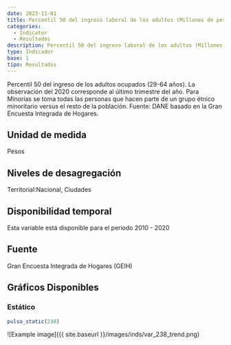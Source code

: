 ```yaml
---
date: 2023-11-01
title: Percentil 50 del ingreso laboral de los adultos (Millones de pesos)
categories:
  - Indicator
  - Resultados
description: Percentil 50 del ingreso laboral de los adultos (Millones de pesos)
type: Indicador
base: 1
tipo: Resultados
--- 
```


Percentil 50 del ingreso de los adultos ocupados (29-64 años). La observación del 2020 corresponde al último trimestre del año. Para Minorias se toma todas las personas que hacen parte de un grupo étnico minoritario versus el resto de la población.
Fuente: DANE basado en la Gran Encuesta Integrada de Hogares.

## Unidad de medida
Pesos

## Niveles de desagregación
Territorial:Nacional, Ciudades

## Disponibilidad temporal
Esta variable está disponible para el periodo 2010 - 2020

## Fuente
Gran Encuesta Integrada de Hogares (GEIH)

## Gráficos Disponibles

### Estático

``` R
pulso_static(238)
```

![Example image]({{ site.baseurl }}/images/inds/var_238_trend.png)